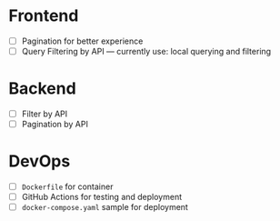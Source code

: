 # Frontend

* [ ] Pagination for better experience
* [ ] Query Filtering by API — currently use: local querying and filtering

# Backend

* [ ] Filter by API
* [ ] Pagination by API

# DevOps

* [ ] `Dockerfile` for container
* [ ] GitHub Actions for testing and deployment
* [ ] `docker-compose.yaml` sample for deployment